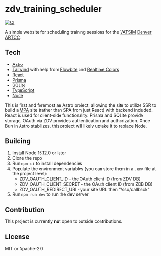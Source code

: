 # zdv_training_scheduler

[![CI](https://github.com/Celeo/zdv-training-scheduler/actions/workflows/ci.yml/badge.svg)](https://github.com/Celeo/zdv-training-scheduler/actions/workflows/ci.yml)

A simple website for scheduling training sessions for the [VATSIM](https://vatsim.net/) [Denver ARTCC](https://zdvartcc.org/).

## Tech

- [Astro](https://astro.build/)
- [Tailwind](https://tailwindcss.com/) with help from [Flowbite](https://flowbite.com/) and [Realtime Colors](https://realtimecolors.com/)
- [React](https://react.dev/)
- [Prisma](https://www.prisma.io/)
- [SQLite](https://www.sqlite.org/index.html)
- [TypeScript](https://www.typescriptlang.org/)
- [Node](https://nodejs.org/en)

This is first and foremost an Astro project, allowing the site to utilize [SSR](https://docs.astro.build/en/guides/server-side-rendering/) to build a [MPA](https://docs.astro.build/en/concepts/why-astro/#server-first) site (rather than SPA from just React) with backend included. React is used for client-side functionality. Prisma and SQLite provide storage. OAuth via ZDV provides authentication and authorization. Once [Bun](https://bun.sh/) in Astro stabilizes, this project will likely uptake it to replace Node.

## Building

1. Install Node 16.12.0 or later
1. Clone the repo
1. Run `npm ci` to install dependencies
1. Populate the environment variables (you can store them in a `.env` file at the project level):
    - ZDV_OAUTH_CLIENT_ID - the OAuth client ID (from ZDV DB)
    - ZDV_OAUTH_CLIENT_SECRET - the OAuth client ID (from ZDB DB)
    - ZDV_OAUTH_REDIRECT_URI - your site URL then "/sso/callback"
1. Run `npm run dev` to run the dev server

## Contribution

This project is currently **not** open to outside contributions.

## License

MIT or Apache-2.0
